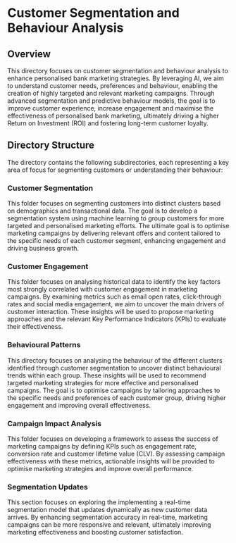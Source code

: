 # Customer Segmentation and Behaviour Analysis

## Overview
This directory focuses on customer segmentation and behaviour analysis to enhance personalised bank marketing strategies. By leveraging AI, we aim to understand customer needs, preferences and behaviour, enabling the creation of highly targeted and relevant marketing campaigns. Through advanced segmentation and predictive behaviour models, the goal is to improve customer experience, increase engagement and maximise the effectiveness of personalised bank marketing, ultimately driving a higher Return on Investment (ROI) and fostering long-term customer loyalty.

## Directory Structure
The directory contains the following subdirectories, each representing a key area of focus for segmenting customers or understanding their behaviour:

### Customer Segmentation
This folder focuses on segmenting customers into distinct clusters based on demographics and transactional data. The goal is to develop a segmentation system using machine learning to group customers for more targeted and personalised marketing efforts. The ultimate goal is to optimise marketing campaigns by delivering relevant offers and content tailored to the specific needs of each customer segment, enhancing engagement and driving business growth.

### Customer Engagement
This folder focuses on analysing historical data to identify the key factors most strongly correlated with customer engagement in marketing campaigns. By examining metrics such as email open rates, click-through rates and social media engagement, we aim to uncover the main drivers of customer interaction. These insights will be used to propose marketing approaches and the relevant Key Performance Indicators (KPIs) to evaluate their effectiveness.

### Behavioural Patterns
This directory focuses on analysing the behaviour of the different clusters identified through customer segmentation to uncover distinct behavioural trends within each group. These insights will be used to recommend targeted marketing strategies for more effective and personalised campaigns. The goal is to optimise campaigns by tailoring approaches to the specific needs and preferences of each customer group, driving higher engagement and improving overall effectiveness.

### Campaign Impact Analysis
This folder focuses on developing a framework to assess the success of marketing campaigns by defining KPIs such as engagement rate, conversion rate and customer lifetime value (CLV). By assessing campaign effectiveness with these metrics, actionable insights will be provided to optimise marketing strategies and improve overall performance.

### Segmentation Updates
This section focuses on exploring the implementing a real-time segmentation model that updates dynamically as new customer data arrives. By enhancing segmentation accuracy in real-time, marketing campaigns can be more responsive and relevant, ultimately improving marketing effectiveness and boosting customer satisfaction.

